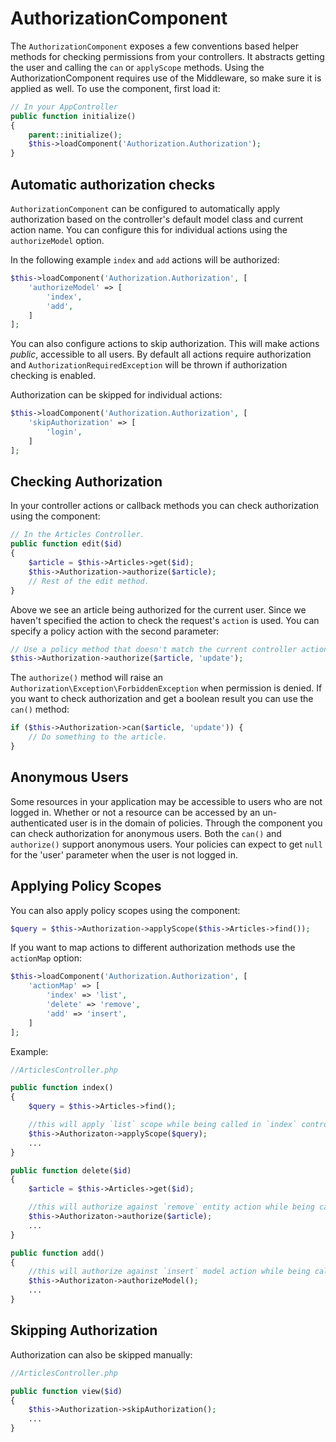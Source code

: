 # AuthorizationComponent

The `AuthorizationComponent` exposes a few conventions based helper methods for
checking permissions from your controllers. It abstracts getting the user and
calling the `can` or `applyScope` methods. Using the AuthorizationComponent
requires use of the Middleware, so make sure it is applied as well. To use the
component, first load it:

```php
// In your AppController
public function initialize()
{
    parent::initialize();
    $this->loadComponent('Authorization.Authorization');
}
```

## Automatic authorization checks

`AuthorizationComponent` can be configured to automatically apply
authorization based on the controller's default model class and current action
name. You can configure this for individual actions using the `authorizeModel` option.

In the following example `index` and `add` actions will be authorized:

```php
$this->loadComponent('Authorization.Authorization', [
    'authorizeModel' => [
        'index',
        'add',
    ]
];
```

You can also configure actions to skip authorization. This will make actions *public*,
accessible to all users. By default all actions require authorization and
`AuthorizationRequiredException` will be thrown if authorization checking is enabled.

Authorization can be skipped for individual actions:

```php
$this->loadComponent('Authorization.Authorization', [
    'skipAuthorization' => [
        'login',
    ]
];
```

## Checking Authorization

In your controller actions or callback methods you can check authorization using
the component:

```php
// In the Articles Controller.
public function edit($id)
{
    $article = $this->Articles->get($id);
    $this->Authorization->authorize($article);
    // Rest of the edit method.
}
```

Above we see an article being authorized for the current user. Since we haven't 
specified the action to check the request's `action` is used. You can specify
a policy action with the second parameter:

```php
// Use a policy method that doesn't match the current controller action.
$this->Authorization->authorize($article, 'update');
```

The `authorize()` method will raise an `Authorization\Exception\ForbiddenException`
when permission is denied. If you want to check authorization and get a boolean
result you can use the `can()` method:

```php
if ($this->Authorization->can($article, 'update')) {
    // Do something to the article.
}
```

## Anonymous Users

Some resources in your application may be accessible to users who are not logged
in. Whether or not a resource can be accessed by an un-authenticated
user is in the domain of policies. Through the component you can check
authorization for anonymous users. Both the `can()` and `authorize()` support
anonymous users. Your policies can expect to get `null` for the 'user' parameter
when the user is not logged in.

## Applying Policy Scopes

You can also apply policy scopes using the component:

```php
$query = $this->Authorization->applyScope($this->Articles->find());
```

If you want to map actions to different authorization methods use the `actionMap` option:

```php
$this->loadComponent('Authorization.Authorization', [
    'actionMap' => [
        'index' => 'list',
        'delete' => 'remove',
        'add' => 'insert',
    ]
];
```

Example:

```php
//ArticlesController.php

public function index()
{
    $query = $this->Articles->find();

    //this will apply `list` scope while being called in `index` controller action.
    $this->Authorizaton->applyScope($query); 
    ...
}

public function delete($id)
{
    $article = $this->Articles->get($id);

    //this will authorize against `remove` entity action while being called in `delete` controller action.
    $this->Authorizaton->authorize($article); 
    ...
}

public function add()
{
    //this will authorize against `insert` model action while being called in `add` controller action.
    $this->Authorizaton->authorizeModel(); 
    ...
}
```

## Skipping Authorization

Authorization can also be skipped manually:

```php
//ArticlesController.php

public function view($id)
{
    $this->Authorization->skipAuthorization();
    ...
}
```
